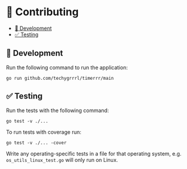 # 💼 Contributing

- [💽 Development](#-development)
- [✅ Testing](#-testing)


## 💽 Development

Run the following command to run the application:

    go run github.com/techygrrrl/timerrr/main

## ✅ Testing

Run the tests with the following command:

    go test -v ./...

To run tests with coverage run:

    go test -v ./... -cover

Write any operating-specific tests in a file for that operating system, e.g. `os_utils_linux_test.go` will only run on Linux.
